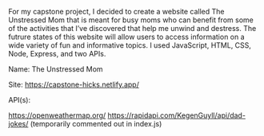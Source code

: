 For my capstone project, I decided to create a website called The Unstressed Mom that is meant for busy moms who can benefit from some of the activities that I’ve discovered that help me unwind and destress. The futrure states of this website will allow users to access information on a wide variety of fun and informative topics. I used JavaScript, HTML, CSS, Node, Express, and two APIs.

Name: The Unstressed Mom

Site: https://capstone-hicks.netlify.app/

API(s):

https://openweathermap.org/
https://rapidapi.com/KegenGuyll/api/dad-jokes/ 
   (temporarily commented out in index.js)
